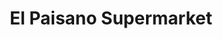 ---
title: "El Paisano Supermarket"
url: /philadelphia/el-paisano-supermarket/
shop: supermarket
---